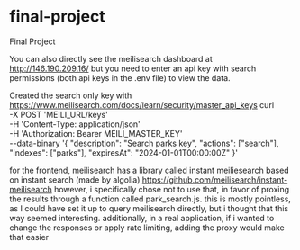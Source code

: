# final-project
Final Project

You can also directly see the meilisearch dashboard at http://146.190.209.16/ but you need to enter an api key with search permissions (both api keys in the .env file) to view the data.

Created the search only key with 
https://www.meilisearch.com/docs/learn/security/master_api_keys
curl \
  -X POST 'MEILI_URL/keys' \
  -H 'Content-Type: application/json' \
  -H 'Authorization: Bearer MEILI_MASTER_KEY' \
  --data-binary '{
    "description": "Search parks key",
    "actions": ["search"],
    "indexes": ["parks"],
    "expiresAt": "2024-01-01T00:00:00Z"
  }'

for the frontend, meilisearch has a library called instant meiliesearch based on instant search (made by algolia)
https://github.com/meilisearch/instant-meilisearch
however, i specifically chose not to use that, in favor of proxing the results through a function called park_search.js. this is mostly pointless, as I could have set it up to query meilisearch directly, but i thought that this way seemed interesting. additionally, in a real application, if i wanted to change the responses or apply rate limiting, adding the proxy would make that easier